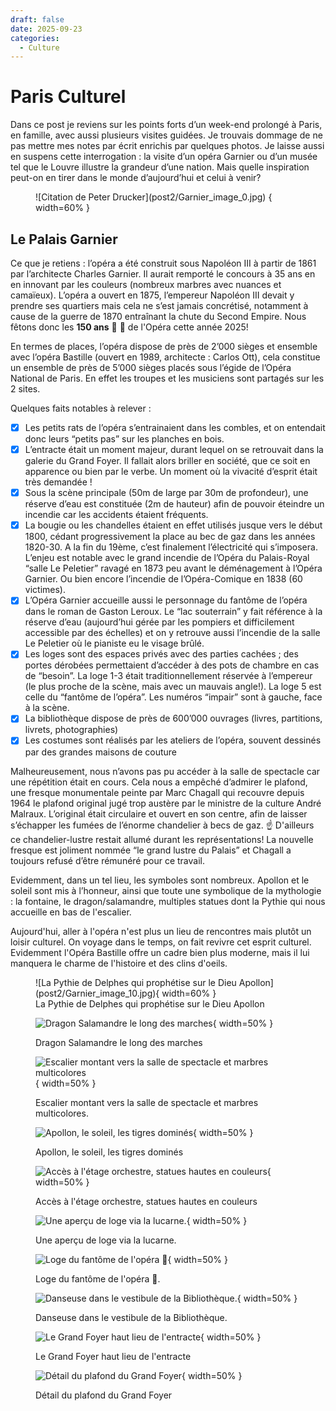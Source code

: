 ```yaml
---
draft: false 
date: 2025-09-23 
categories:
  - Culture
---
```


# Paris Culturel

Dans ce post je reviens sur les points forts d’un week-end prolongé à Paris, en famille, avec aussi plusieurs visites guidées. Je trouvais dommage de ne pas mettre mes notes par écrit enrichis par quelques photos. Je laisse aussi en suspens cette interrogation : la visite d’un opéra Garnier ou d’un musée tel que le Louvre illustre la grandeur d’une nation. Mais quelle inspiration peut-on en tirer dans le monde d’aujourd’hui et celui à venir?

<figure markdown>
![Citation de Peter Drucker](post2/Garnier_image_0.jpg)
{ width=60% }
</figure>

<!-- more -->

## Le Palais Garnier


Ce que je retiens : l’opéra a été construit sous Napoléon III à partir de 1861 par l’architecte Charles Garnier. Il aurait remporté le concours à 35 ans en  en innovant par les couleurs (nombreux marbres avec nuances et camaïeux). L’opéra a ouvert en 1875, l’empereur Napoléon III devait y prendre ses quartiers mais cela ne s’est jamais concrétisé, notamment à cause de la guerre de 1870 entraînant la chute du Second Empire. Nous fêtons donc les **150 ans** 🥳 🎂 de l'Opéra cette année 2025!

En termes de places, l’opéra dispose de près de 2’000 sièges et ensemble avec l’opéra Bastille (ouvert en 1989, architecte : Carlos Ott), cela constitue un ensemble de près de 5’000 sièges placés sous l’égide de l’Opéra National de Paris. En effet les troupes et les musiciens sont partagés sur les 2 sites. 

Quelques faits notables  à relever :

- [x] Les petits rats de l’opéra s’entrainaient dans les combles, et on entendait donc leurs “petits pas” sur les planches en bois.
- [x] L’entracte était un moment majeur, durant lequel on se retrouvait dans la galerie du Grand Foyer. Il fallait alors briller en société, que ce soit en apparence ou bien par le verbe. Un moment où la vivacité d’esprit était très demandée !
- [x] Sous la scène principale (50m de large par 30m de profondeur), une réserve d’eau est constituée (2m de hauteur) afin de pouvoir éteindre un incendie car les accidents étaient fréquents. 
- [x] La bougie ou les chandelles étaient en effet utilisés jusque vers le début 1800, cédant progressivement la place au bec de gaz dans les années 1820-30. A la fin du 19ème, c’est finalement l’électricité qui s’imposera. L’enjeu est notable avec le grand incendie de l’Opéra du Palais-Royal “salle Le Peletier” ravagé en 1873 peu avant le déménagement à l’Opéra Garnier. Ou bien encore l’incendie de l’Opéra-Comique en 1838 (60 victimes).
- [x] L’Opéra Garnier accueille aussi le personnage du fantôme de l’opéra dans le roman de Gaston Leroux. Le “lac souterrain” y fait référence à la réserve d’eau (aujourd’hui gérée par les pompiers et difficilement accessible par des échelles) et on y retrouve aussi l’incendie de la salle Le Peletier où le pianiste eu le visage brûlé.
- [x] Les loges sont des espaces privés avec des parties cachées ; des portes dérobées permettaient d’accéder à des pots de chambre en cas de “besoin”. La loge 1-3 était traditionnellement réservée à l’empereur (le plus proche de la scène, mais avec un mauvais angle!). La loge 5 est celle du “fantôme de l’opéra”. Les numéros “impair” sont à gauche, face à la scène.
- [x] La bibliothèque dispose de près de 600’000 ouvrages (livres, partitions, livrets, photographies)
- [x] Les costumes sont réalisés par les ateliers de l’opéra, souvent dessinés par des grandes maisons de couture

Malheureusement, nous n’avons pas pu accéder à la salle de spectacle car une répétition était en cours. Cela nous a empêché d’admirer le plafond, une fresque monumentale peinte par Marc Chagall qui recouvre depuis 1964 le plafond original jugé trop austère par le ministre de la culture André Malraux. L’original était circulaire et ouvert en son centre, afin de laisser s’échapper les fumées de l’énorme chandelier à becs de gaz. ☝️ D'ailleurs ce chandelier-lustre restait allumé durant les représentations! La nouvelle fresque est joliment nommée “le grand lustre du Palais” et Chagall a toujours refusé d’être rémunéré pour ce travail.

Evidemment, dans un tel lieu, les symboles sont nombreux. Apollon et le soleil sont mis à l’honneur, ainsi que toute une symbolique de la mythologie : la fontaine, le dragon/salamandre, multiples statues dont la Pythie qui nous accueille en bas de l'escalier.

Aujourd'hui, aller à l'opéra n'est plus un lieu de rencontres mais plutôt un loisir culturel. On voyage dans le temps, on fait revivre cet esprit culturel. Evidemment l'Opéra Bastille offre un cadre bien plus moderne, mais il lui manquera le charme de l'histoire et des clins d'oeils.

<figure markdown>
![La Pythie de Delphes qui prophétise sur le Dieu Apollon](post2/Garnier_image_10.jpg){ width=60% }
<figcaption markdown> La Pythie de Delphes qui prophétise sur le Dieu Apollon </figcaption>

![Dragon Salamandre le long des marches](post2/Garnier_image_1.jpg){ width=50% }
<figcaption markdown> Dragon Salamandre le long des marches </figcaption>

![Escalier montant vers la salle de spectacle et marbres multicolores](post2/Garnier_image_2.jpg){ width=50% }
<figcaption markdown> Escalier montant vers la salle de spectacle et marbres multicolores. </figcaption>

![Apollon, le soleil, les tigres dominés](post2/Garnier_image_3.jpg){ width=50% }
<figcaption markdown> Apollon, le soleil, les tigres dominés </figcaption>

![Accès à l'étage orchestre, statues hautes en couleurs](post2/Garnier_image_4.jpg){ width=50% }
<figcaption markdown> Accès à l'étage orchestre, statues hautes en couleurs </figcaption>

![Une aperçu de loge via la lucarne.](post2/Garnier_image_5.jpg){ width=50% }
<figcaption markdown> Une aperçu de loge via la lucarne. </figcaption>

![Loge du fantôme de l'opéra 👻](post2/Garnier_image_6.jpg){ width=50% }
<figcaption markdown> Loge du fantôme de l'opéra 👻. </figcaption>

![Danseuse dans le vestibule de la Bibliothèque.](post2/Garnier_image_7.jpg){ width=50% }
<figcaption markdown> Danseuse dans le vestibule de la Bibliothèque. </figcaption>

![Le Grand Foyer haut lieu de l'entracte](post2/Garnier_image_8.jpg){ width=50% }
<figcaption markdown> Le Grand Foyer haut lieu de l'entracte </figcaption>

![Détail du plafond du Grand Foyer](post2/Garnier_image_9.jpg){ width=50% }
<figcaption markdown> Détail du plafond du Grand Foyer </figcaption>
</figure>